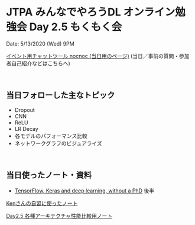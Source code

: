# JTPA みんなでやろうDL オンライン勉強会 Day 2.5 もくもく会

Date: 5/13/2020 (Wed) 9PM

[イベント用チャットツール nocnoc (当日用のページ)](https://nocnoc.ooo/app#/events/93B9A1FE-77C7-40D0-9222-BDBA1FCAAFAA)
 (当日／事前の質問・参加者自己紹介などはこちらへ)

<br>

## 当日フォローした主なトピック

* Dropout
* CNN
* ReLU
* LR Decay
* 各モデルのパフォーマンス比較
* ネットワークグラフのビジュアライズ


<br>

## 当日使ったノート・資料

* [TensorFlow, Keras and deep learning, without a PhD](https://codelabs.developers.google.com/codelabs/cloud-tensorflow-mnist/#5) 後半

[Kenさんの自習に使ったノート](https://colab.research.google.com/drive/1bZNFIUbtNHldOTl-AMeRz7s35SKPxM6l?usp=sharing)

[Day2.5 各種アーキテクチャ性能比較用ノート](https://colab.research.google.com/drive/1k9NiSKp8stwYEdRnLTXNrNEgVhuYhvoN?usp=sharing)

